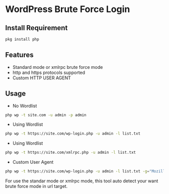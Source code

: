 # WordPress Brute Force Login

Install Requirement
-------------------
``` bash
pkg install php
```

Features
--------
* Standard mode or xmlrpc brute force mode
* http and https protocols supported
* Custom HTTP USER AGENT

Usage
-----
* No Wordlist
``` bash
php wp -t site.com -u admin -p admin
```
* Using Wordlist
``` bash
php wp -t https://site.com/wp-login.php -u admin -l list.txt
```
* Using Wordlist
``` bash
php wp -t https://site.com/xmlrpc.php -u admin -l list.txt
```

* Custom User Agent
``` bash
php wp -t https://site.com/wp-login.php -u admin -l list.txt -g="Mozilla/5.0 (Macintosh; Intel Mac OS X 10_15_3) AppleWebKit/605.1.15 (KHTML, like Gecko) Version/13.0.5 Safari/605.1.15"
```
For use the standar mode or xmlrpc mode, this tool auto detect your want brute force mode in url target.